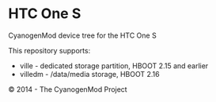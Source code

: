HTC One S
=========

CyanogenMod device tree for the HTC One S

This repository supports:

* ville - dedicated storage partition, HBOOT 2.15 and earlier
* villedm - /data/media storage, HBOOT 2.16

© 2014 - The CyanogenMod Project

